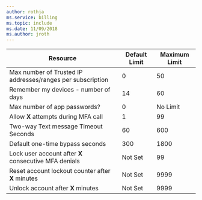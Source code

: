 ```yaml
---
author: rothja
ms.service: billing
ms.topic: include
ms.date: 11/09/2018	
ms.author: jroth
---
```

| Resource | Default Limit | Maximum Limit |
| --- | --- | --- |
| Max number of Trusted IP addresses/ranges</a> per subscription |0 |50 |
| Remember my devices - number of days |14 |60 |
| Max number of app passwords? |0 |No Limit |
| Allow **X** attempts during MFA call |1 |99 |
| Two-way Text message Timeout Seconds |60 |600 |
| Default one-time bypass seconds |300 |1800 |
| Lock user account after **X** consecutive MFA denials |Not Set |99 |
| Reset account lockout counter after **X** minutes |Not Set |9999 |
| Unlock account after **X** minutes |Not Set |9999 |

